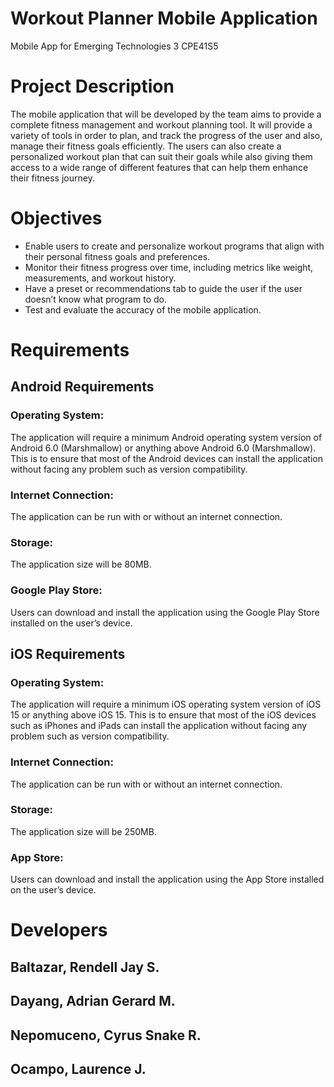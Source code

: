 # Workout Planner Mobile Application
Mobile App for Emerging Technologies 3
CPE41S5

# Project Description
The mobile application that will be developed by the team aims to provide a complete fitness management and workout planning tool. It will provide a variety of tools in order to plan, and track the progress of the user and also, manage their fitness goals efficiently. The users can also create a personalized workout plan that can suit their goals while also giving them access to a wide range of different features that can help them enhance their fitness journey.

# Objectives
- Enable users to create and personalize workout programs that align with their personal fitness goals and preferences.
- Monitor their fitness progress over time, including metrics like weight, measurements, and workout history.
- Have a preset or recommendations tab to guide the user if the user doesn’t know what program to do.
- Test and evaluate the accuracy of the mobile application.

# Requirements
## Android Requirements
### Operating System:
The application will require a minimum Android operating system version of Android 6.0 (Marshmallow) or anything above Android 6.0 (Marshmallow). This is to ensure that most of the Android devices can install the application without facing any problem such as version compatibility.
### Internet Connection: 
The application can be run with or without an internet connection. 
### Storage:
The application size will be 80MB.
### Google Play Store:
Users can download and install the application using the Google Play Store installed on the user’s device.

## iOS Requirements
### Operating System: 
The application will require a minimum iOS operating system version of iOS 15 or anything above iOS 15. This is to ensure that most of the iOS devices such as iPhones and iPads can install the application without facing any problem such as version compatibility. 
### Internet Connection: 
The application can be run with or without an internet connection. 
### Storage: 
The application size will be 250MB.
### App Store: 
Users can download and install the application using the App Store installed on the user’s device.

# Developers
## Baltazar, Rendell Jay S.
## Dayang, Adrian Gerard M.
## Nepomuceno, Cyrus Snake R.
## Ocampo, Laurence J.




